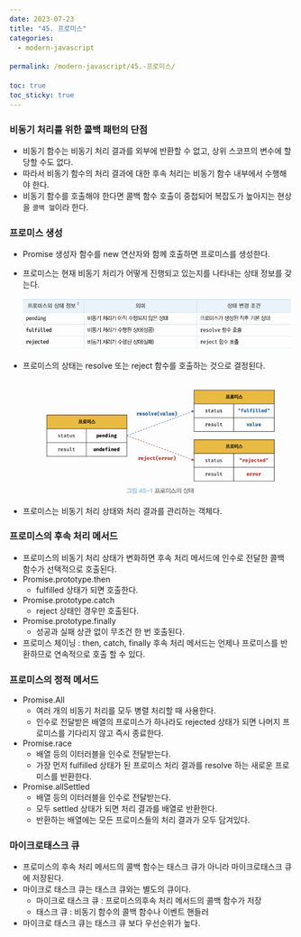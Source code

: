```yaml
---
date: 2023-07-23
title: "45. 프로미스"
categories:
  - modern-javascript

permalink: /modern-javascript/45.-프로미스/

toc: true
toc_sticky: true
---
```



### 비동기 처리를 위한 콜백 패턴의 단점

- 비동기 함수는 비동기 처리 결과를 외부에 반환할 수 없고, 상위 스코프의 변수에 할당할 수도 없다.
- 따라서 비동기 함수의 처리 결과에 대한 후속 처리는 비동기 함수 내부에서 수행해야 한다.
- 비동기 함수를 호출해야 한다면 콜백 함수 호출이 중첩되어 복잡도가 높아지는 현상을 `콜백 헬`이라 한다.

### 프로미스 생성

- Promise 생성자 함수를 new 연산자와 함께 호출하면 프로미스를 생성한다.
- 프로미스는 현재 비동기 처리가 어떻게 진행되고 있는지를 나타내는 상태 정보를 갖는다.

	![0](/assets/img/2023-07-23-45.-프로미스.md/0.png)

- 프로미스의 상태는 resolve 또는 reject 함수를 호출하는 것으로 결정된다.

	![1](/assets/img/2023-07-23-45.-프로미스.md/1.png)

- 프로미스는 비동기 처리 상태와 처리 결과를 관리하는 객체다.

### 프로미스의 후속 처리 메서드

- 프로미스의 비동기 처리 상태가 변화하면 후속 처리 메서드에 인수로 전달한 콜백 함수가 선택적으로 호출된다.
- Promise.prototype.then
	- fulfilled 상태가 되면 호출한다.
- Promise.prototype.catch
	- reject 상태인 경우만 호출된다.
- Promise.prototype.finally
	- 성공과 실패 상관 없이 무조건 한 번 호출된다.
- 프로미스 체이닝 : then, catch, finally 후속 처리 메서드는 언제나 프로미스를 반환하므로 연속적으로 호출 할 수 있다.

### 프로미스의 정적 메서드

- Promise.All
	- 여러 개의 비동기 처리를 모두 병렬 처리할 때 사용한다.
	- 인수로 전달받은 배열의 프로미스가 하나라도 rejected 상태가 되면 나머지 프로미스를 기다리지 않고 즉시 종료한다.
- Promise.race
	- 배열 등의 이터러블을 인수로 전달받는다.
	- 가장 먼저 fulfilled 상태가 된 프로미스 처리 결과를 resolve 하는 새로운 프로미스를 반환한다.
- Promise.allSettled
	- 배열 등의 이터러블을 인수로 전달받는다.
	- 모두 settled 상태가 되면 처리 결과를 배열로 반환한다.
	- 반환하는 배열에는 모든 프로미스들의 처리 결과가 모두 담겨있다.

### 마이크로태스크 큐

- 프로미스의 후속 처리 메서드의 콜백 함수는 태스크 큐가 아니라 마이크로태스크 큐에 저장된다.
- 마이크로 태스크 큐는 태스크 큐와는 별도의 큐이다.
	- 마이크로 태스크 큐 : 프로미스의후속 처리 메서드의 콜백 함수가 저장
	- 태스크 큐 : 비동기 함수의 콜백 함수나 이벤트 핸들러
- 마이크로 태스크 큐는 태스크 큐 보다 우선순위가 높다.
